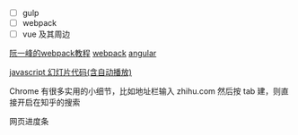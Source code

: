 - [ ] gulp
- [ ] webpack
- [ ] vue 及其周边

[阮一峰的webpack教程](https://github.com/ruanyf/webpack-demos)
[webpack](http://v.youku.com/v_show/id_XMjY4MzM5MjM2OA==.html)
[angular](http://v.youku.com/v_show/id_XMTcwMzAxNzA1Mg==.html?f=28019830&spm=a2hzp.8244740.0.0)

[javascript 幻灯片代码(含自动播放)](http://www.runoob.com/w3cnote/javascript-slideshow.html)




Chrome 有很多实用的小细节，比如地址栏输入 zhihu.com 然后按 tab 建，则直接开启在知乎的搜索

网页进度条



